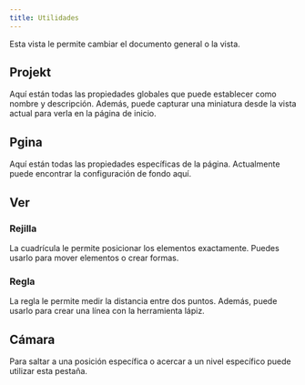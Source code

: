 ```yaml
---
title: Utilidades
---
```


Esta vista le permite cambiar el documento general o la vista.

## Projekt

Aquí están todas las propiedades globales que puede establecer como nombre y descripción.
Además, puede capturar una miniatura desde la vista actual para verla en la página de inicio.

## Pgina

Aquí están todas las propiedades específicas de la página. Actualmente puede encontrar la configuración de fondo aquí.

## Ver

### Rejilla

La cuadrícula le permite posicionar los elementos exactamente. Puedes usarlo para mover elementos o crear formas.

### Regla

La regla le permite medir la distancia entre dos puntos. Además, puede usarlo para crear una línea con la herramienta lápiz.

## Cámara

Para saltar a una posición específica o acercar a un nivel específico puede utilizar esta pestaña.

